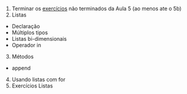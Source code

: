1. Terminar os [exercícios](../Aula6/Exercicios/Exs.txt) não terminados da Aula 5 (ao menos ate o 5b)
2. Listas
  * Declaração
  * Múltiplos tipos
  * Listas bi-dimensionais
  * Operador in
3. Métodos
  * append
4. Usando listas com for
5. Exercícios Listas